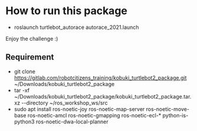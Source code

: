 # How to run this package

- roslaunch turtlebot_autorace autorace_2021.launch

Enjoy the challenge :)

## Requirement
- git clone https://gitlab.com/robotcitizens_training/kobuki_turtlebot2_package.git ~/Downloads/kobuki_turtlebot2_package
- tar -xf ~/Downloads/kobuki_turtlebot2_package/kobuki_turtlebot2_package.tar.xz --directory ~/ros_workshop_ws/src
- sudo apt install ros-noetic-joy ros-noetic-map-server ros-noetic-move-base ros-noetic-amcl ros-noetic-gmapping ros-noetic-ecl-* python-is-python3 ros-noetic-dwa-local-planner
